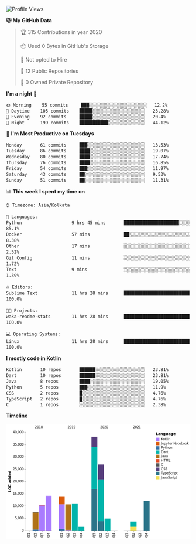 <!--START_SECTION:waka-->
![Profile Views](http://img.shields.io/badge/Profile%20Views-349-blue)

**🐱 My GitHub Data** 

> 🏆 315 Contributions in year 2020
 > 
> 📦 Used 0 Bytes in GitHub's Storage 
 > 
> 🚫 Not opted to Hire
 > 
> 📜 12 Public Repositories 
 > 
> 🔑 0 Owned Private Repository 
 > 
**I'm a night 🦉** 

```text
🌞 Morning    55 commits     ███░░░░░░░░░░░░░░░░░░░░░░   12.2% 
🌆 Daytime    105 commits    █████░░░░░░░░░░░░░░░░░░░░   23.28% 
🌃 Evening    92 commits     █████░░░░░░░░░░░░░░░░░░░░   20.4% 
🌙 Night      199 commits    ███████████░░░░░░░░░░░░░░   44.12%

```
📅 **I'm Most Productive on Tuesdays** 

```text
Monday       61 commits     ███░░░░░░░░░░░░░░░░░░░░░░   13.53% 
Tuesday      86 commits     ████░░░░░░░░░░░░░░░░░░░░░   19.07% 
Wednesday    80 commits     ████░░░░░░░░░░░░░░░░░░░░░   17.74% 
Thursday     76 commits     ████░░░░░░░░░░░░░░░░░░░░░   16.85% 
Friday       54 commits     ███░░░░░░░░░░░░░░░░░░░░░░   11.97% 
Saturday     43 commits     ██░░░░░░░░░░░░░░░░░░░░░░░   9.53% 
Sunday       51 commits     ██░░░░░░░░░░░░░░░░░░░░░░░   11.31%

```


📊 **This week I spent my time on** 

```text
⌚︎ Timezone: Asia/Kolkata

💬 Languages: 
Python                   9 hrs 45 mins       █████████████████████░░░░   85.1% 
Docker                   57 mins             ██░░░░░░░░░░░░░░░░░░░░░░░   8.38% 
Other                    17 mins             ░░░░░░░░░░░░░░░░░░░░░░░░░   2.52% 
Git Config               11 mins             ░░░░░░░░░░░░░░░░░░░░░░░░░   1.72% 
Text                     9 mins              ░░░░░░░░░░░░░░░░░░░░░░░░░   1.39%

🔥 Editors: 
Sublime Text             11 hrs 28 mins      █████████████████████████   100.0%

🐱‍💻 Projects: 
waka-readme-stats        11 hrs 28 mins      █████████████████████████   100.0%

💻 Operating Systems: 
Linux                    11 hrs 28 mins      █████████████████████████   100.0%

```

**I mostly code in Kotlin** 

```text
Kotlin       10 repos       ██████░░░░░░░░░░░░░░░░░░░   23.81% 
Dart         10 repos       ██████░░░░░░░░░░░░░░░░░░░   23.81% 
Java         8 repos        ████░░░░░░░░░░░░░░░░░░░░░   19.05% 
Python       5 repos        ███░░░░░░░░░░░░░░░░░░░░░░   11.9% 
CSS          2 repos        █░░░░░░░░░░░░░░░░░░░░░░░░   4.76% 
TypeScript   2 repos        █░░░░░░░░░░░░░░░░░░░░░░░░   4.76% 
C            1 repos        ░░░░░░░░░░░░░░░░░░░░░░░░░   2.38%

```


**Timeline**

![Chart not found](https://github.com/prabhatdev/prabhatdev/blob/master/charts/bar_graph.png) 


<!--END_SECTION:waka-->

